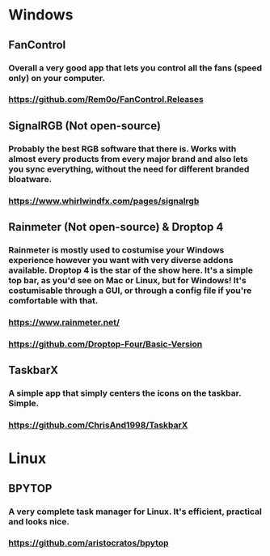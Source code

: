 # Windows

## FanControl
### Overall a very good app that lets you control all the fans (speed only) on your computer.
### https://github.com/Rem0o/FanControl.Releases

## SignalRGB (Not open-source)
### Probably the best RGB software that there is. Works with almost every products from every major brand and also lets you sync everything, without the need for different branded bloatware.
### https://www.whirlwindfx.com/pages/signalrgb

## Rainmeter (Not open-source) & Droptop 4
### Rainmeter is mostly used to costumise your Windows experience however you want with very diverse addons available. Droptop 4 is the star of the show here. It's a simple top bar, as you'd see on Mac or Linux, but for Windows! It's costumisable through a GUI, or through a config file if you're comfortable with that.
### https://www.rainmeter.net/
### https://github.com/Droptop-Four/Basic-Version

## TaskbarX
### A simple app that simply centers the icons on the taskbar. Simple.
### https://github.com/ChrisAnd1998/TaskbarX

# Linux

## BPYTOP
### A very complete task manager for Linux. It's efficient, practical and looks nice.
### https://github.com/aristocratos/bpytop

